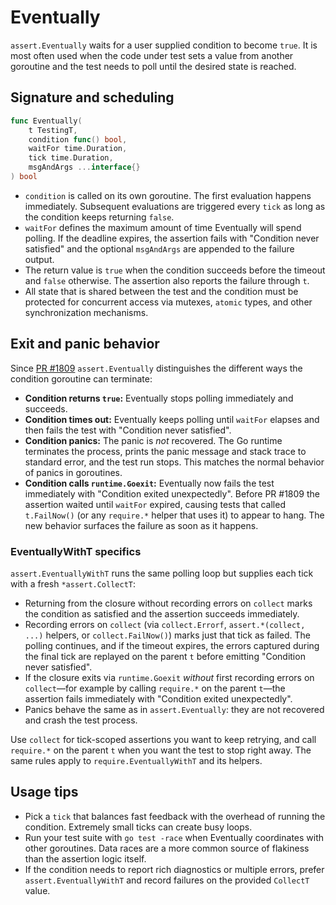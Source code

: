 # Eventually

`assert.Eventually` waits for a user supplied condition to become `true`. It is
most often used when the code under test sets a value from another goroutine and
the test needs to poll until the desired state is reached.

## Signature and scheduling

```go
func Eventually(
    t TestingT,
    condition func() bool,
    waitFor time.Duration,
    tick time.Duration,
    msgAndArgs ...interface{}
) bool
```

- `condition` is called on its own goroutine. The first evaluation happens
  immediately. Subsequent evaluations are triggered every `tick` as long as the
  condition keeps returning `false`.
- `waitFor` defines the maximum amount of time Eventually will spend polling. If
  the deadline expires, the assertion fails with "Condition never satisfied" and
  the optional `msgAndArgs` are appended to the failure output.
- The return value is `true` when the condition succeeds before the timeout and
  `false` otherwise. The assertion also reports the failure through `t`.
- All state that is shared between the test and the condition must be protected
  for concurrent access via mutexes, `atomic` types, and other synchronization
  mechanisms.

## Exit and panic behavior

Since [PR #1809](https://github.com/stretchr/testify/pull/1809) `assert.Eventually`
distinguishes the different ways the condition goroutine can terminate:

- **Condition returns `true`:** Eventually stops polling immediately and
  succeeds.
- **Condition times out:** Eventually keeps polling until `waitFor` elapses and
  then fails the test with "Condition never satisfied".
- **Condition panics:** The panic is *not* recovered. The Go runtime terminates
  the process, prints the panic message and stack trace to standard error, and
  the test run stops. This matches the normal behavior of panics in goroutines.
- **Condition calls `runtime.Goexit`:** Eventually now fails the test
  immediately with "Condition exited unexpectedly". Before PR #1809 the
  assertion waited until `waitFor` expired, causing tests that called
  `t.FailNow()` (or any `require.*` helper that uses it) to appear to hang. The
  new behavior surfaces the failure as soon as it happens.

### EventuallyWithT specifics

`assert.EventuallyWithT` runs the same polling loop but supplies each tick with
a fresh `*assert.CollectT`:

- Returning from the closure without recording errors on `collect` marks the
  condition as satisfied and the assertion succeeds immediately.
- Recording errors on `collect` (via `collect.Errorf`, `assert.*(collect, ...)`
  helpers, or `collect.FailNow()`) marks just that tick as failed. The polling
  continues, and if the timeout expires, the errors captured during the final
  tick are replayed on the parent `t` before emitting "Condition never satisfied".
- If the closure exits via `runtime.Goexit` *without* first recording errors on
  `collect`—for example by calling `require.*` on the parent `t`—the assertion
  fails immediately with "Condition exited unexpectedly".
- Panics behave the same as in `assert.Eventually`: they are not recovered and
  crash the test process.

Use `collect` for tick-scoped assertions you want to keep retrying, and call
`require.*` on the parent `t` when you want the test to stop right away. The
same rules apply to `require.EventuallyWithT` and its helpers.

## Usage tips

- Pick a `tick` that balances fast feedback with the overhead of running the
  condition. Extremely small ticks can create busy loops.
- Run your test suite with `go test -race` when Eventually coordinates with
  other goroutines. Data races are a more common source of flakiness than the
  assertion logic itself.
- If the condition needs to report rich diagnostics or multiple errors, prefer
  `assert.EventuallyWithT` and record failures on the provided `CollectT` value.
